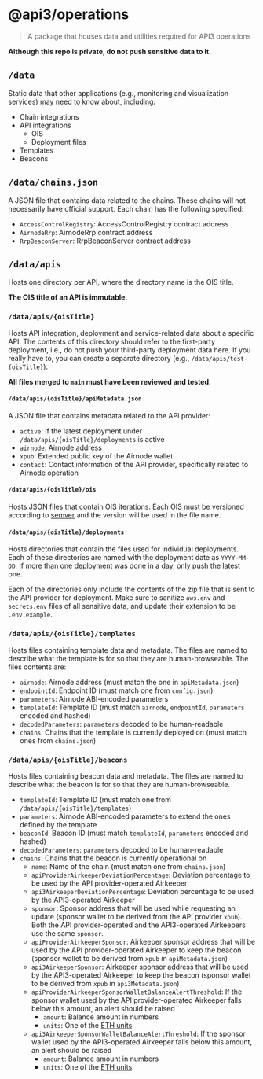 # @api3/operations

> A package that houses data and utilities required for API3 operations

**Although this repo is private, do not push sensitive data to it.**

## `/data`

Static data that other applications (e.g., monitoring and visualization services) may need to know about, including:

- Chain integrations
- API integrations
  - OIS
  - Deployment files
- Templates
- Beacons

## `/data/chains.json`

A JSON file that contains data related to the chains. These chains will not necessarily have official support. Each
chain has the following specified:

- `AccessControlRegistry`: AccessControlRegistry contract address
- `AirnodeRrp`: AirnodeRrp contract address
- `RrpBeaconServer`: RrpBeaconServer contract address

## `/data/apis`

Hosts one directory per API, where the directory name is the OIS title.

**The OIS title of an API is immutable.**

### `/data/apis/{oisTitle}`

Hosts API integration, deployment and service-related data about a specific API. The contents of this directory should
refer to the first-party deployment, i.e., do not push your third-party deployment data here. If you really have to, you
can create a separate directory (e.g., `/data/apis/test-{oisTitle}`).

**All files merged to `main` must have been reviewed and tested.**

#### `/data/apis/{oisTitle}/apiMetadata.json`

A JSON file that contains metadata related to the API provider:

- `active`: If the latest deployment under `/data/apis/{oisTitle}/deployments` is active
- `airnode`: Airnode address
- `xpub`: Extended public key of the Airnode wallet
- `contact`: Contact information of the API provider, specifically related to Airnode operation

#### `/data/apis/{oisTitle}/ois`

Hosts JSON files that contain OIS iterations. Each OIS must be versioned according to [semver](https://semver.org/) and
the version will be used in the file name.

#### `/data/apis/{oisTitle}/deployments`

Hosts directories that contain the files used for individual deployments. Each of these directories are named with the
deployment date as `YYYY-MM-DD`. If more than one deployment was done in a day, only push the latest one.

Each of the directories only include the contents of the zip file that is sent to the API provider for deployment. Make
sure to sanitize `aws.env` and `secrets.env` files of all sensitive data, and update their extension to be
`.env.example`.

### `/data/apis/{oisTitle}/templates`

Hosts files containing template data and metadata. The files are named to describe what the template is for so that they
are human-browseable. The files contents are:

- `airnode`: Airnode address (must match the one in `apiMetadata.json`)
- `endpointId`: Endpoint ID (must match one from `config.json`)
- `parameters`: Airnode ABI-encoded parameters
- `templateId`: Template ID (must match `airnode`, `endpointId`, `parameters` encoded and hashed)
- `decodedParameters`: `parameters` decoded to be human-readable
- `chains`: Chains that the template is currently deployed on (must match ones from `chains.json`)

### `/data/apis/{oisTitle}/beacons`

Hosts files containing beacon data and metadata. The files are named to describe what the beacon is for so that they are
human-browseable.

- `templateId`: Template ID (must match one from `/data/apis/{oisTitle}/templates`)
- `parameters`: Airnode ABI-encoded parameters to extend the ones defined by the template
- `beaconId`: Beacon ID (must match `templateId`, `parameters` encoded and hashed)
- `decodedParameters`: `parameters` decoded to be human-readable
- `chains`: Chains that the beacon is currently operational on
  - `name`: Name of the chain (must match one from `chains.json`)
  - `apiProviderAirkeeperDeviationPercentage`: Deviation percentage to be used by the API provider-operated Airkeeper
  - `api3AirkeeperDeviationPercentage`: Deviation percentage to be used by the API3-operated Airkeeper
  - `sponsor`: Sponsor address that will be used while requesting an update (sponsor wallet to be derived from the API
    provider `xpub`). Both the API provider-operated and the API3-operated Airkeepers use the same `sponsor`.
  - `apiProviderAirkeeperSponsor`: Airkeeper sponsor address that will be used by the API provider-operated Airkeeper to
    keep the beacon (sponsor wallet to be derived from `xpub` in `apiMetadata.json`)
  - `api3AirkeeperSponsor`: Airkeeper sponsor address that will be used by the API3-operated Airkeeper to keep the
    beacon (sponsor wallet to be derived from `xpub` in `api3Metadata.json`)
  - `apiProviderAirkeeperSponsorWalletBalanceAlertThreshold`: If the sponsor wallet used by the API provider-operated
    Airkeeper falls below this amount, an alert should be raised
    - `amount`: Balance amount in numbers
    - `units`: One of the [ETH units](https://docs.ethers.io/v5/api/utils/display-logic/#display-logic--named-units)
  - `api3AirkeeperSponsorWalletBalanceAlertThreshold`: If the sponsor wallet used by the API3-operated Airkeeper falls
    below this amount, an alert should be raised
    - `amount`: Balance amount in numbers
    - `units`: One of the [ETH units](https://docs.ethers.io/v5/api/utils/display-logic/#display-logic--named-units)
